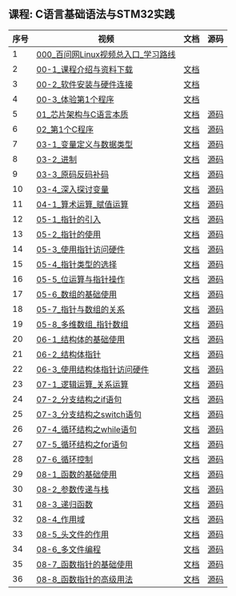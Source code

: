 ## 课程: C语言基础语法与STM32实践
| 序号 | 视频 | 文档 | 源码 |
| ---- | ---- | ---- | ---- |
| 1 | [000_百问网Linux视频总入口_学习路线](https://www.bilibili.com/video/BV1zB9cY5E3K/?p=1) |  |  |
| 2 | [00-1_课程介绍与资料下载](https://www.bilibili.com/video/BV1zB9cY5E3K/?p=2) | [文档](https://gitee.com/weidongshan/c_study_on_stm32/tree/master/源码与文档/02_视频配套的笔记/00-1_课程介绍与资料下载) |  |
| 3 | [00-2_软件安装与硬件连接](https://www.bilibili.com/video/BV1zB9cY5E3K/?p=3) | [文档](https://gitee.com/weidongshan/c_study_on_stm32/tree/master/源码与文档/02_视频配套的笔记/00-2_软件安装与硬件连接) |  |
| 4 | [00-3_体验第1个程序](https://www.bilibili.com/video/BV1zB9cY5E3K/?p=4) | [文档](https://gitee.com/weidongshan/c_study_on_stm32/tree/master/源码与文档/02_视频配套的笔记/00-3_体验第1个程序) |  |
| 5 | [01_芯片架构与C语言本质](https://www.bilibili.com/video/BV1zB9cY5E3K/?p=5) | [文档](https://gitee.com/weidongshan/c_study_on_stm32/tree/master/源码与文档/02_视频配套的笔记/01_芯片架构与C语言本质) | [源码](https://gitee.com/weidongshan/c_study_on_stm32/tree/master/源码与文档/01_视频配套的源码/01_芯片架构与C语言本质) |
| 6 | [02_第1个C程序](https://www.bilibili.com/video/BV1zB9cY5E3K/?p=6) | [文档](https://gitee.com/weidongshan/c_study_on_stm32/tree/master/源码与文档/02_视频配套的笔记/02_第1个C程序) | [源码](https://gitee.com/weidongshan/c_study_on_stm32/tree/master/源码与文档/01_视频配套的源码/02_第1个C程序) |
| 7 | [03-1_变量定义与数据类型](https://www.bilibili.com/video/BV1zB9cY5E3K/?p=7) | [文档](https://gitee.com/weidongshan/c_study_on_stm32/tree/master/源码与文档/02_视频配套的笔记/03-1_变量定义与数据类型) | [源码](https://gitee.com/weidongshan/c_study_on_stm32/tree/master/源码与文档/01_视频配套的源码/03-1_变量定义与数据类型) |
| 8 | [03-2_进制](https://www.bilibili.com/video/BV1zB9cY5E3K/?p=8) | [文档](https://gitee.com/weidongshan/c_study_on_stm32/tree/master/源码与文档/02_视频配套的笔记/03-2_进制) | [源码](https://gitee.com/weidongshan/c_study_on_stm32/tree/master/源码与文档/01_视频配套的源码/03-2_进制) |
| 9 | [03-3_原码反码补码](https://www.bilibili.com/video/BV1zB9cY5E3K/?p=9) | [文档](https://gitee.com/weidongshan/c_study_on_stm32/tree/master/源码与文档/02_视频配套的笔记/03-3_原码反码补码) | [源码](https://gitee.com/weidongshan/c_study_on_stm32/tree/master/源码与文档/01_视频配套的源码/03-3_原码反码补码) |
| 10 | [03-4_深入探讨变量](https://www.bilibili.com/video/BV1zB9cY5E3K/?p=10) | [文档](https://gitee.com/weidongshan/c_study_on_stm32/tree/master/源码与文档/02_视频配套的笔记/03-4_深入探讨变量) | [源码](https://gitee.com/weidongshan/c_study_on_stm32/tree/master/源码与文档/01_视频配套的源码/03-4_深入探讨变量) |
| 11 | [04-1_算术运算_赋值运算](https://www.bilibili.com/video/BV1zB9cY5E3K/?p=11) | [文档](https://gitee.com/weidongshan/c_study_on_stm32/tree/master/源码与文档/02_视频配套的笔记/04-1_算术运算_赋值运算) | [源码](https://gitee.com/weidongshan/c_study_on_stm32/tree/master/源码与文档/01_视频配套的源码/04-1_算术运算_赋值运算) |
| 12 | [05-1_指针的引入](https://www.bilibili.com/video/BV1zB9cY5E3K/?p=12) | [文档](https://gitee.com/weidongshan/c_study_on_stm32/tree/master/源码与文档/02_视频配套的笔记/05-1_指针的引入) | [源码](https://gitee.com/weidongshan/c_study_on_stm32/tree/master/源码与文档/01_视频配套的源码/05-1_指针的引入) |
| 13 | [05-2_指针的使用](https://www.bilibili.com/video/BV1zB9cY5E3K/?p=13) | [文档](https://gitee.com/weidongshan/c_study_on_stm32/tree/master/源码与文档/02_视频配套的笔记/05-2_指针的使用) | [源码](https://gitee.com/weidongshan/c_study_on_stm32/tree/master/源码与文档/01_视频配套的源码/05-2_指针的使用) |
| 14 | [05-3_使用指针访问硬件](https://www.bilibili.com/video/BV1zB9cY5E3K/?p=14) | [文档](https://gitee.com/weidongshan/c_study_on_stm32/tree/master/源码与文档/02_视频配套的笔记/05-3_使用指针访问硬件) | [源码](https://gitee.com/weidongshan/c_study_on_stm32/tree/master/源码与文档/01_视频配套的源码/05-3_使用指针访问硬件) |
| 15 | [05-4_指针类型的选择](https://www.bilibili.com/video/BV1zB9cY5E3K/?p=15) | [文档](https://gitee.com/weidongshan/c_study_on_stm32/tree/master/源码与文档/02_视频配套的笔记/05-4_指针类型的选择) | [源码](https://gitee.com/weidongshan/c_study_on_stm32/tree/master/源码与文档/01_视频配套的源码/05-4_指针类型的选择) |
| 16 | [05-5_位运算与指针操作](https://www.bilibili.com/video/BV1zB9cY5E3K/?p=16) | [文档](https://gitee.com/weidongshan/c_study_on_stm32/tree/master/源码与文档/02_视频配套的笔记/05-5_位运算与指针操作) | [源码](https://gitee.com/weidongshan/c_study_on_stm32/tree/master/源码与文档/01_视频配套的源码/05-5_位运算与指针操作) |
| 17 | [05-6_数组的基础使用](https://www.bilibili.com/video/BV1zB9cY5E3K/?p=17) | [文档](https://gitee.com/weidongshan/c_study_on_stm32/tree/master/源码与文档/02_视频配套的笔记/05-6_数组的基础使用) | [源码](https://gitee.com/weidongshan/c_study_on_stm32/tree/master/源码与文档/01_视频配套的源码/05-6_数组的基础使用) |
| 18 | [05-7_指针与数组的关系](https://www.bilibili.com/video/BV1zB9cY5E3K/?p=18) | [文档](https://gitee.com/weidongshan/c_study_on_stm32/tree/master/源码与文档/02_视频配套的笔记/05-7_指针与数组的关系) | [源码](https://gitee.com/weidongshan/c_study_on_stm32/tree/master/源码与文档/01_视频配套的源码/05-7_指针与数组的关系) |
| 19 | [05-8_多维数组_指针数组](https://www.bilibili.com/video/BV1zB9cY5E3K/?p=19) | [文档](https://gitee.com/weidongshan/c_study_on_stm32/tree/master/源码与文档/02_视频配套的笔记/05-8_多维数组_指针数组) | [源码](https://gitee.com/weidongshan/c_study_on_stm32/tree/master/源码与文档/01_视频配套的源码/05-8_多维数组_指针数组) |
| 20 | [06-1_结构体的基础使用](https://www.bilibili.com/video/BV1zB9cY5E3K/?p=20) | [文档](https://gitee.com/weidongshan/c_study_on_stm32/tree/master/源码与文档/02_视频配套的笔记/06-1_结构体的基础使用) | [源码](https://gitee.com/weidongshan/c_study_on_stm32/tree/master/源码与文档/01_视频配套的源码/06-1_结构体的基础使用) |
| 21 | [06-2_结构体指针](https://www.bilibili.com/video/BV1zB9cY5E3K/?p=21) | [文档](https://gitee.com/weidongshan/c_study_on_stm32/tree/master/源码与文档/02_视频配套的笔记/06-2_结构体指针) | [源码](https://gitee.com/weidongshan/c_study_on_stm32/tree/master/源码与文档/01_视频配套的源码/06-2_结构体指针) |
| 22 | [06-3_使用结构体指针访问硬件](https://www.bilibili.com/video/BV1zB9cY5E3K/?p=22) | [文档](https://gitee.com/weidongshan/c_study_on_stm32/tree/master/源码与文档/02_视频配套的笔记/06-3_使用结构体指针访问硬件) | [源码](https://gitee.com/weidongshan/c_study_on_stm32/tree/master/源码与文档/01_视频配套的源码/06-3_使用结构体指针访问硬件) |
| 23 | [07-1_逻辑运算_关系运算](https://www.bilibili.com/video/BV1zB9cY5E3K/?p=23) | [文档](https://gitee.com/weidongshan/c_study_on_stm32/tree/master/源码与文档/02_视频配套的笔记/07-1_逻辑运算_关系运算) | [源码](https://gitee.com/weidongshan/c_study_on_stm32/tree/master/源码与文档/01_视频配套的源码/07-1_逻辑运算_关系运算) |
| 24 | [07-2_分支结构之if语句](https://www.bilibili.com/video/BV1zB9cY5E3K/?p=24) | [文档](https://gitee.com/weidongshan/c_study_on_stm32/tree/master/源码与文档/02_视频配套的笔记/07-2_分支结构之if语句) | [源码](https://gitee.com/weidongshan/c_study_on_stm32/tree/master/源码与文档/01_视频配套的源码/07-2_分支结构之if语句) |
| 25 | [07-3_分支结构之switch语句](https://www.bilibili.com/video/BV1zB9cY5E3K/?p=25) | [文档](https://gitee.com/weidongshan/c_study_on_stm32/tree/master/源码与文档/02_视频配套的笔记/07-3_分支结构之switch语句) | [源码](https://gitee.com/weidongshan/c_study_on_stm32/tree/master/源码与文档/01_视频配套的源码/07-3_分支结构之switch语句) |
| 26 | [07-4_循环结构之while语句](https://www.bilibili.com/video/BV1zB9cY5E3K/?p=26) | [文档](https://gitee.com/weidongshan/c_study_on_stm32/tree/master/源码与文档/02_视频配套的笔记/07-4_循环结构之while语句) | [源码](https://gitee.com/weidongshan/c_study_on_stm32/tree/master/源码与文档/01_视频配套的源码/07-4_循环结构之while语句) |
| 27 | [07-5_循环结构之for语句](https://www.bilibili.com/video/BV1zB9cY5E3K/?p=27) | [文档](https://gitee.com/weidongshan/c_study_on_stm32/tree/master/源码与文档/02_视频配套的笔记/07-5_循环结构之for语句) | [源码](https://gitee.com/weidongshan/c_study_on_stm32/tree/master/源码与文档/01_视频配套的源码/07-5_循环结构之for语句) |
| 28 | [07-6_循环控制](https://www.bilibili.com/video/BV1zB9cY5E3K/?p=28) | [文档](https://gitee.com/weidongshan/c_study_on_stm32/tree/master/源码与文档/02_视频配套的笔记/07-6_循环控制) | [源码](https://gitee.com/weidongshan/c_study_on_stm32/tree/master/源码与文档/01_视频配套的源码/07-6_循环控制) |
| 29 | [08-1_函数的基础使用](https://www.bilibili.com/video/BV1zB9cY5E3K/?p=29) | [文档](https://gitee.com/weidongshan/c_study_on_stm32/tree/master/源码与文档/02_视频配套的笔记/08-1_函数的基础使用) | [源码](https://gitee.com/weidongshan/c_study_on_stm32/tree/master/源码与文档/01_视频配套的源码/08-1_函数的基础使用) |
| 30 | [08-2_参数传递与栈](https://www.bilibili.com/video/BV1zB9cY5E3K/?p=30) | [文档](https://gitee.com/weidongshan/c_study_on_stm32/tree/master/源码与文档/02_视频配套的笔记/08-2_参数传递与栈) | [源码](https://gitee.com/weidongshan/c_study_on_stm32/tree/master/源码与文档/01_视频配套的源码/08-2_参数传递与栈) |
| 31 | [08-3_递归函数](https://www.bilibili.com/video/BV1zB9cY5E3K/?p=31) | [文档](https://gitee.com/weidongshan/c_study_on_stm32/tree/master/源码与文档/02_视频配套的笔记/08-3_递归函数) | [源码](https://gitee.com/weidongshan/c_study_on_stm32/tree/master/源码与文档/01_视频配套的源码/08-3_递归函数) |
| 32 | [08-4_作用域](https://www.bilibili.com/video/BV1zB9cY5E3K/?p=32) | [文档](https://gitee.com/weidongshan/c_study_on_stm32/tree/master/源码与文档/02_视频配套的笔记/08-4_作用域) | [源码](https://gitee.com/weidongshan/c_study_on_stm32/tree/master/源码与文档/01_视频配套的源码/08-4_作用域) |
| 33 | [08-5_头文件的作用](https://www.bilibili.com/video/BV1zB9cY5E3K/?p=33) | [文档](https://gitee.com/weidongshan/c_study_on_stm32/tree/master/源码与文档/02_视频配套的笔记/08-5_头文件的作用) | [源码](https://gitee.com/weidongshan/c_study_on_stm32/tree/master/源码与文档/01_视频配套的源码/08-5_头文件的作用) |
| 34 | [08-6_多文件编程](https://www.bilibili.com/video/BV1zB9cY5E3K/?p=34) | [文档](https://gitee.com/weidongshan/c_study_on_stm32/tree/master/源码与文档/02_视频配套的笔记/08-6_多文件编程) | [源码](https://gitee.com/weidongshan/c_study_on_stm32/tree/master/源码与文档/01_视频配套的源码/08-6_多文件编程) |
| 35 | [08-7_函数指针的基础使用](https://www.bilibili.com/video/BV1zB9cY5E3K/?p=35) | [文档](https://gitee.com/weidongshan/c_study_on_stm32/tree/master/源码与文档/02_视频配套的笔记/08-7_函数指针的基础使用) | [源码](https://gitee.com/weidongshan/c_study_on_stm32/tree/master/源码与文档/01_视频配套的源码/08-7_函数指针的基础使用) |
| 36 | [08-8_函数指针的高级用法](https://www.bilibili.com/video/BV1zB9cY5E3K/?p=36) | [文档](https://gitee.com/weidongshan/c_study_on_stm32/tree/master/源码与文档/02_视频配套的笔记/08-8_函数指针的高级用法) | [源码](https://gitee.com/weidongshan/c_study_on_stm32/tree/master/源码与文档/01_视频配套的源码/08-8_函数指针的高级用法) |
